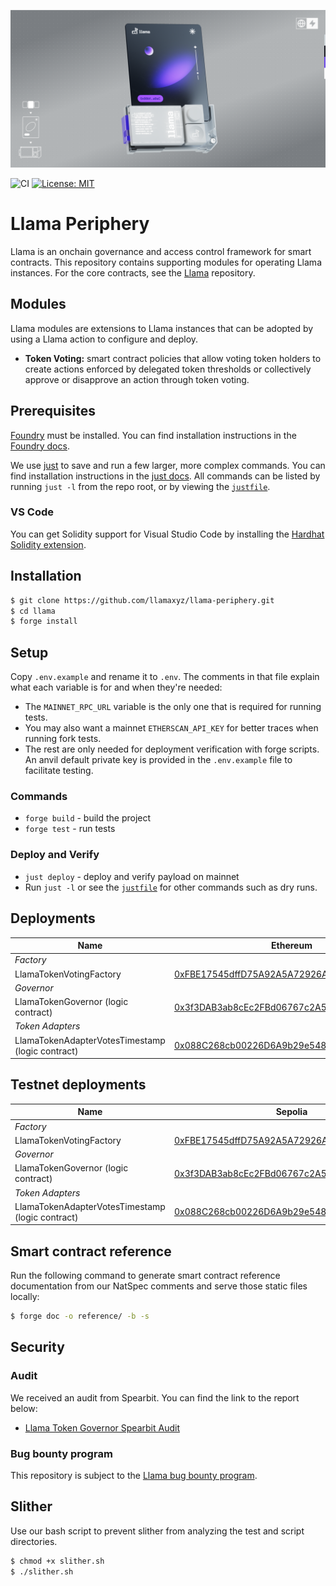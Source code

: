 ![Llama](.github/assets/llama-banner.png)

![CI](https://github.com/llamaxyz/llama-periphery/actions/workflows/ci.yml/badge.svg)
[![License: MIT](https://img.shields.io/badge/License-MIT-yellow.svg)](https://opensource.org/licenses/MIT)

# Llama Periphery

Llama is an onchain governance and access control framework for smart contracts.
This repository contains supporting modules for operating Llama instances.
For the core contracts, see the [Llama](https://github.com/llamaxyz/llama)
repository.

## Modules

Llama modules are extensions to Llama instances that can be adopted by using a Llama action to configure and deploy.

- **Token Voting:** smart contract policies that allow voting token holders to create actions enforced by delegated token thresholds or collectively approve or disapprove an action through token voting.

## Prerequisites

[Foundry](https://github.com/foundry-rs/foundry) must be installed.
You can find installation instructions in the [Foundry docs](https://book.getfoundry.sh/getting-started/installation).

We use [just](https://github.com/casey/just) to save and run a few larger, more complex commands.
You can find installation instructions in the [just docs](https://just.systems/man/en/).
All commands can be listed by running `just -l` from the repo root, or by viewing the [`justfile`](https://github.com/llamaxyz/llama-periphery/blob/main/justfile).

### VS Code

You can get Solidity support for Visual Studio Code by installing the [Hardhat Solidity extension](https://github.com/NomicFoundation/hardhat-vscode).

## Installation

```sh
$ git clone https://github.com/llamaxyz/llama-periphery.git
$ cd llama
$ forge install
```

## Setup

Copy `.env.example` and rename it to `.env`.
The comments in that file explain what each variable is for and when they're needed:

- The `MAINNET_RPC_URL` variable is the only one that is required for running tests.
- You may also want a mainnet `ETHERSCAN_API_KEY` for better traces when running fork tests.
- The rest are only needed for deployment verification with forge scripts. An anvil default private key is provided in the `.env.example` file to facilitate testing.

### Commands

- `forge build` - build the project
- `forge test` - run tests

### Deploy and Verify

- `just deploy` - deploy and verify payload on mainnet
- Run `just -l` or see the [`justfile`](https://github.com/llamaxyz/llama-periphery/blob/main/justfile) for other commands such as dry runs.

## Deployments

| Name                                             | Ethereum                                                                                                              | Optimism                                                                                                                         | Arbitrum                                                                                                             | Base                                                                                                                  | Polygon                                                                                                                  |
| ------------------------------------------------ | --------------------------------------------------------------------------------------------------------------------- | -------------------------------------------------------------------------------------------------------------------------------- | -------------------------------------------------------------------------------------------------------------------- | --------------------------------------------------------------------------------------------------------------------- | ------------------------------------------------------------------------------------------------------------------------ |
| _Factory_|
| LlamaTokenVotingFactory                          | [0xFBE17545dffD75A92A5A72926AE581478973FE65](https://etherscan.io/address/0xFBE17545dffD75A92A5A72926AE581478973FE65) | [0xFBE17545dffD75A92A5A72926AE581478973FE65](https://optimistic.etherscan.io/address/0xFBE17545dffD75A92A5A72926AE581478973FE65) | [0xFBE17545dffD75A92A5A72926AE581478973FE65](https://arbiscan.io/address/0xFBE17545dffD75A92A5A72926AE581478973FE65) | [0xFBE17545dffD75A92A5A72926AE581478973FE65](https://basescan.org/address/0xFBE17545dffD75A92A5A72926AE581478973FE65) | [0xFBE17545dffD75A92A5A72926AE581478973FE65](https://polygonscan.com/address/0xFBE17545dffD75A92A5A72926AE581478973FE65) |
| _Governor_|
| LlamaTokenGovernor (logic contract)              | [0x3f3DAB3ab8cEc2FBd06767c2A5F66Cb6BFF21A4A](https://etherscan.io/address/0x3f3DAB3ab8cEc2FBd06767c2A5F66Cb6BFF21A4A) | [0x3f3DAB3ab8cEc2FBd06767c2A5F66Cb6BFF21A4A](https://optimistic.etherscan.io/address/0x3f3DAB3ab8cEc2FBd06767c2A5F66Cb6BFF21A4A) | [0x3f3DAB3ab8cEc2FBd06767c2A5F66Cb6BFF21A4A](https://arbiscan.io/address/0x3f3DAB3ab8cEc2FBd06767c2A5F66Cb6BFF21A4A) | [0x3f3DAB3ab8cEc2FBd06767c2A5F66Cb6BFF21A4A](https://basescan.org/address/0x3f3DAB3ab8cEc2FBd06767c2A5F66Cb6BFF21A4A) | [0x3f3DAB3ab8cEc2FBd06767c2A5F66Cb6BFF21A4A](https://polygonscan.com/address/0x3f3DAB3ab8cEc2FBd06767c2A5F66Cb6BFF21A4A) |
| _Token Adapters_|
| LlamaTokenAdapterVotesTimestamp (logic contract) | [0x088C268cb00226D6A9b29e5488905Aa94D2f0239](https://etherscan.io/address/0x088C268cb00226D6A9b29e5488905Aa94D2f0239) | [0x088C268cb00226D6A9b29e5488905Aa94D2f0239](https://optimistic.etherscan.io/address/0x088C268cb00226D6A9b29e5488905Aa94D2f0239) | [0x088C268cb00226D6A9b29e5488905Aa94D2f0239](https://arbiscan.io/address/0x088C268cb00226D6A9b29e5488905Aa94D2f0239) | [0x088C268cb00226D6A9b29e5488905Aa94D2f0239](https://basescan.org/address/0x088C268cb00226D6A9b29e5488905Aa94D2f0239) | [0x088C268cb00226D6A9b29e5488905Aa94D2f0239](https://polygonscan.com/address/0x088C268cb00226D6A9b29e5488905Aa94D2f0239) |

## Testnet deployments

| Name                                             | Sepolia                                                                                                                       | Holesky                                                                                                                       | Base Sepolia                                                                                                                  |
| ------------------------------------------------ | ----------------------------------------------------------------------------------------------------------------------------- | ----------------------------------------------------------------------------------------------------------------------------- | ----------------------------------------------------------------------------------------------------------------------------- |
| _Factory_|
| LlamaTokenVotingFactory                          | [0xFBE17545dffD75A92A5A72926AE581478973FE65](https://sepolia.etherscan.io/address/0xFBE17545dffD75A92A5A72926AE581478973FE65) | [0xFBE17545dffD75A92A5A72926AE581478973FE65](https://holesky.etherscan.io/address/0xFBE17545dffD75A92A5A72926AE581478973FE65) | [0xFBE17545dffD75A92A5A72926AE581478973FE65](https://sepolia.basescan.org/address/0xFBE17545dffD75A92A5A72926AE581478973FE65) |
| _Governor_|
| LlamaTokenGovernor (logic contract)              | [0x3f3DAB3ab8cEc2FBd06767c2A5F66Cb6BFF21A4A](https://sepolia.etherscan.io/address/0x3f3DAB3ab8cEc2FBd06767c2A5F66Cb6BFF21A4A) | [0x3f3DAB3ab8cEc2FBd06767c2A5F66Cb6BFF21A4A](https://holesky.etherscan.io/address/0x3f3DAB3ab8cEc2FBd06767c2A5F66Cb6BFF21A4A) | [0x3f3DAB3ab8cEc2FBd06767c2A5F66Cb6BFF21A4A](https://sepolia.basescan.org/address/0x3f3DAB3ab8cEc2FBd06767c2A5F66Cb6BFF21A4A) |
| _Token Adapters_|
| LlamaTokenAdapterVotesTimestamp (logic contract) | [0x088C268cb00226D6A9b29e5488905Aa94D2f0239](https://sepolia.etherscan.io/address/0x088C268cb00226D6A9b29e5488905Aa94D2f0239) | [0x088C268cb00226D6A9b29e5488905Aa94D2f0239](https://holesky.etherscan.io/address/0x088C268cb00226D6A9b29e5488905Aa94D2f0239) | [0x088C268cb00226D6A9b29e5488905Aa94D2f0239](https://sepolia.basescan.org/address/0x088C268cb00226D6A9b29e5488905Aa94D2f0239) |

## Smart contract reference

Run the following command to generate smart contract reference documentation from our NatSpec comments and serve those static files locally:

```sh
$ forge doc -o reference/ -b -s
```

## Security

### Audit

We received an audit from Spearbit. You can find the link to the report below:

- [Llama Token Governor Spearbit Audit](https://github.com/llamaxyz/llama/blob/main/audits/Llama-Token-Governor-Spearbit-Audit.pdf)

### Bug bounty program

This repository is subject to the [Llama bug bounty program](https://github.com/llamaxyz/llama/blob/main/README.md#bug-bounty-program).

## Slither

Use our bash script to prevent slither from analyzing the test and script directories.

```sh
$ chmod +x slither.sh
$ ./slither.sh
```